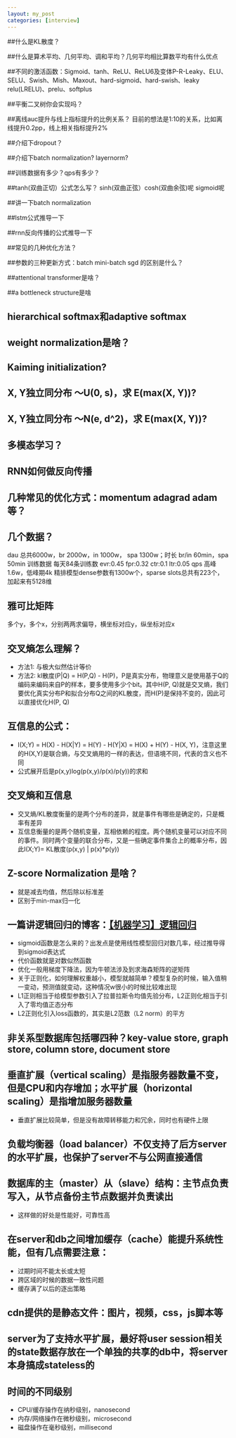```yaml
---
layout: my_post
categories: [interview]
---
```


##什么是KL散度？

##什么是算术平均、几何平均、调和平均？几何平均相比算数平均有什么优点

##不同的激活函数：Sigmoid、tanh、ReLU、ReLU6及变体P-R-Leaky、ELU、SELU、Swish、Mish、Maxout、hard-sigmoid、hard-swish、leaky relu(LRELU)、prelu、softplus

##平衡二叉树你会实现吗？

##离线auc提升与线上指标提升的比例关系？
目前的想法是1:10的关系，比如离线提升0.2pp，线上相关指标提升2%

##介绍下dropout？

##介绍下batch normalization? layernorm?

##训练数据有多少？qps有多少？

##tanh(双曲正切）公式怎么写？ sinh(双曲正弦）cosh(双曲余弦)呢 sigmoid呢

##讲一下batch normalization

##lstm公式推导一下

##rnn反向传播的公式推导一下

##常见的几种优化方法？

##参数的三种更新方式：batch mini-batch sgd 的区别是什么？

##attentional transformer是啥？

##a bottleneck structure是啥

## hierarchical softmax和adaptive softmax

## weight normalization是啥？

## Kaiming initialization?

## X, Y独立同分布 ～U(0, s)，求 E(max(X, Y))?

## X, Y独立同分布 ～N(e, d^2)，求 E(max(X, Y))?

## 多模态学习？

## RNN如何做反向传播

## 几种常见的优化方式：momentum adagrad adam等？

## 几个数据？
dau 总共6000w，br 2000w，in 1000w， spa 1300w；时长 br/in 60min，spa 50min
训练数据 每天84条训练数  evr:0.45 fpr:0.32 ctr:0.1 ltr:0.05
qps 高峰1.6w，低峰期4k
精排模型dense参数有1300w个，sparse slots总共有223个，加起来有5128维


## 雅可比矩阵
多个y，多个x，分别两两求偏导，横坐标对应y，纵坐标对应x

## 交叉熵怎么理解？
* 方法1: 与极大似然估计等价
* 方法2: kl散度(P|Q) = H(P,Q) - H(P)，P是真实分布，物理意义是使用基于Q的编码来编码来自P的样本，要多使用多少个bit。其中H(P, Q)就是交叉熵，我们要优化真实分布P和拟合分布Q之间的KL散度，而H(P)是保持不变的，因此可以直接优化H(P, Q)

## 互信息的公式：
* I(X;Y) = H(X) - H(X|Y) = H(Y) - H(Y|X) = H(X) + H(Y) - H(X, Y)，注意这里的H(X,Y)是联合熵，与交叉熵用的一样的表达，但语境不同，代表的含义也不同
* 公式展开后是p(x,y)log(p(x,y)/p(x)/p(y))的求和

## 交叉熵和互信息
* 交叉熵/KL散度衡量的是两个分布的差异，就是事件有哪些是确定的，只是概率有差异
* 互信息衡量的是两个随机变量，互相依赖的程度。两个随机变量可以对应不同的事件。同时两个变量的联合分布，又是一些确定事件集合上的概率分布，因此I(X;Y)= KL散度(p(x,y) | p(x)\*p(y))

## Z-score Normalization 是啥？
* 就是减去均值，然后除以标准差
* 区别于min-max归一化

## 一篇讲逻辑回归的博客：[【机器学习】逻辑回归](https://zhuanlan.zhihu.com/p/74874291)
* sigmoid函数是怎么来的？出发点是使用线性模型回归对数几率，经过推导得到sigmoid表达式
* 代价函数就是对数似然函数
* 优化一般用梯度下降法，因为牛顿法涉及到求海森矩阵的逆矩阵
* 关于正则化，如何理解权重越小，模型就越简单？模型复杂的时候，输入值稍一变动，预测值就变动，这种情况w很小的时候比较难出现
* L1正则相当于给模型参数引入了拉普拉斯令均值先验分布，L2正则化相当于引入了零均值正态分布
* L2正则化引入loss函数的，其实是L2范数（L2 norm）的平方

## 非关系型数据库包括哪四种？key-value store, graph store, column store, document store

## 垂直扩展（vertical scaling）是指服务器数量不变，但是CPU和内存增加；水平扩展（horizontal scaling）是指增加服务器数量
* 垂直扩展比较简单，但是没有故障转移能力和冗余，同时也有硬件上限

## 负载均衡器（load balancer）不仅支持了后方server的水平扩展，也保护了server不与公网直接通信

## 数据库的主（master）从（slave）结构：主节点负责写入，从节点备份主节点数据并负责读出
* 这样做的好处是性能好，可靠性高

## 在server和db之间增加缓存（cache）能提升系统性能，但有几点需要注意：
* 过期时间不能太长或太短
* 跨区域的时候的数据一致性问题
* 缓存满了以后的逐出策略

## cdn提供的是静态文件：图片，视频，css，js脚本等

## server为了支持水平扩展，最好将user session相关的state数据存放在一个单独的共享的db中，将server本身搞成stateless的

## 时间的不同级别
* CPU/缓存操作在纳秒级别，nanosecond
* 内存/网络操作在微秒级别，microsecond
* 磁盘操作在毫秒级别，millisecond

